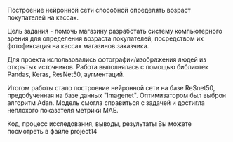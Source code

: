 
Построение нейронной сети способной определять возраст покупателей на кассах.

Цель задания - помочь магазину разработать систему компьютерного зрения для определения возраста покупателей, посредством их фотофиксация на кассах магазинов заказчика.

Для проекта использовались фотографии/изображения людей из открытых источников. Работа выполнялась с помощью библиотек Pandas, Keras, ResNet50, аугментаций.

Итогом работы стало построение нейронной сети на базе ReSnet50, предобученная на базе данных "Imagenet". Оптимизатором был выброн алгоритм Adan. Модель смогла справиться с задачей и достигла неплохого показателя метрики МАЕ.

Код, процесс исследования, выводы, результаты Вы можете посмотреть в файле project14
